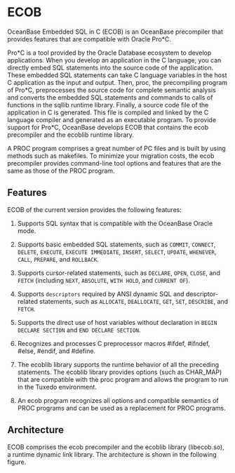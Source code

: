 # ECOB

OceanBase Embedded SQL in C (ECOB) is an OceanBase precompiler that provides features that are compatible with Oracle Pro*C.

Pro\*C is a tool provided by the Oracle Database ecosystem to develop applications. When you develop an application in the C language, you can directly embed SQL statements into the source code of the application. These embedded SQL statements can take C language variables in the host C application as the input and output. Then, proc, the precompiling program of Pro\*C, preprocesses the source code for complete semantic analysis and converts the embedded SQL statements and commands to calls of functions in the sqllib runtime library. Finally, a source code file of the application in C is generated. This file is compiled and linked by the C language compiler and generated as an executable program. To provide support for Pro\*C, OceanBase develops ECOB that contains the ecob precompiler and the ecoblib runtime library.

A PROC program comprises a great number of PC files and is built by using methods such as makefiles. To minimize your migration costs, the ecob precompiler provides command-line tool options and features that are the same as those of the PROC program.

## Features

ECOB of the current version provides the following features:

1. Supports SQL syntax that is compatible with the OceanBase Oracle mode.

2. Supports basic embedded SQL statements, such as `COMMIT`, `CONNECT`, `DELETE`, `EXECUTE`, `EXECUTE IMMEDIATE`, `INSERT`, `SELECT`, `UPDATE`, `WHENEVER`, `CALL`, `PREPARE`, and `ROLLBACK`.

3. Supports cursor-related statements, such as `DECLARE`, `OPEN`, `CLOSE`, and `FETCH` (including `NEXT`, `ABSOLUTE`, `WITH HOLD`, and `CURRENT OF`).

4. Supports `descriptors` required by ANSI dynamic SQL and descriptor-related statements, such as `ALLOCATE`, `DEALLOCATE`, `GET`, `SET`, `DESCRIBE`, and `FETCH`.

5. Supports the direct use of host variables without declaration in `BEGIN DECLARE SECTION` and `END DECLARE SECTION`.

6. Recognizes and processes C preprocessor macros #ifdef, #ifndef, #else, #endif, and #define.

7. The ecoblib library supports the runtime behavior of all the preceding statements. The ecoblib library provides options (such as CHAR_MAP) that are compatible with the proc program and allows the program to run in the Tuxedo environment.

8. An ecob program recognizes all options and compatible semantics of PROC programs and can be used as a replacement for PROC programs.

## Architecture

ECOB comprises the ecob precompiler and the ecoblib library (libecob.so), a runtime dynamic link library. The architecture is shown in the following figure.

<!-- ![Architecture of ECOB](https://help-static-aliyun-doc.aliyuncs.com/assets/img/zh-CN/8238598061/p183960.png) -->